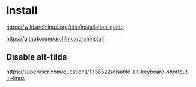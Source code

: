 # Install

https://wiki.archlinux.org/title/installation_guide

https://github.com/archlinux/archinstall

## Disable alt-tilda

https://superuser.com/questions/1338522/disable-alt-keyboard-shortcut-in-linux
